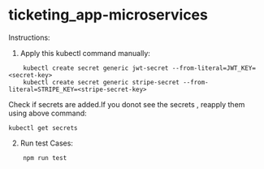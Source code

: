 # ticketing_app-microservices

Instructions:

1. Apply this kubectl command manually:
```
    kubectl create secret generic jwt-secret --from-literal=JWT_KEY=<secret-key>
    kubectl create secret generic stripe-secret --from-literal=STRIPE_KEY=<stripe-secret-key>
```
Check if secrets are added.If you donot see the secrets , reapply them using above command:
```
kubectl get secrets
```
2. Run test Cases:
```
    npm run test
```